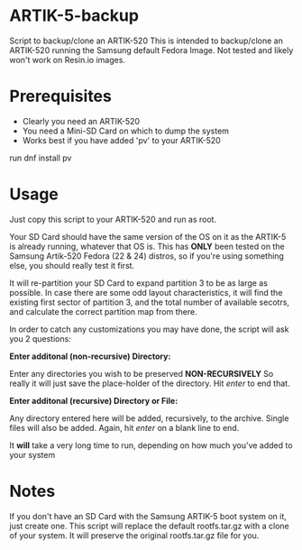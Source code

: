 # ARTIK-5-backup
Script to backup/clone an ARTIK-520
This is intended to backup/clone an ARTIK-520 running the Samsung default Fedora Image. Not tested and likely won't work on Resin.io images.

# Prerequisites

* Clearly you need an ARTIK-520
* You need a Mini-SD Card on which to dump the system
* Works best if you have added 'pv' to your ARTIK-520

run dnf install pv

# Usage
Just copy this script to your ARTIK-520 and run as root. 

Your SD Card should have the same version of the OS on it as the ARTIK-5 is already running, whatever that OS is. This has **ONLY** been tested on the Samsung Artik-520 Fedora (22 & 24) distros, so if you're using something else, you should really test it first. 

It will re-partition your SD Card to expand partition 3 to be as large as possible. In case there are some odd layout characteristics, it will find the existing first sector of partition 3, and the total number of available secotrs, and calculate the correct partition map from there. 

In order to catch any customizations you may have done, the script will ask you 2 questions:

**Enter additonal (non-recursive) Directory:** 

Enter any directories you wish to be preserved **NON-RECURSIVELY** So really it will just save the place-holder of the directory. Hit *enter* to end that.

**Enter additonal (recursive) Directory or File:** 

Any directory entered here will be added, recursively, to the archive. Single files will also be added. Again, hit *enter* on a blank line to end.

It **will** take a very long time to run, depending on how much you've added to your system

# Notes
If you don't have an SD Card with the Samsung ARTIK-5 boot system on it, just create one.
This script will replace the default rootfs.tar.gz with a clone of your system.
It will preserve the original rootfs.tar.gz file for you.

